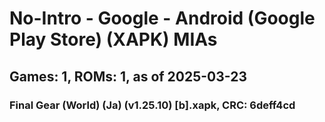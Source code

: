 # No-Intro - Google - Android (Google Play Store) (XAPK) MIAs
## Games: 1, ROMs: 1, as of 2025-03-23

### Final Gear (World) (Ja) (v1.25.10) [b].xapk, CRC: 6deff4cd
